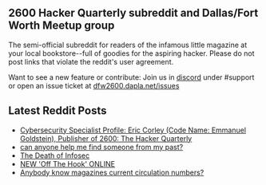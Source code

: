 ## 2600 Hacker Quarterly subreddit and Dallas/Fort Worth Meetup group
The semi-official subreddit for readers of the infamous little magazine at your local bookstore--full of goodies for the aspiring hacker. Please do not post links that violate the reddit's user agreement.

Want to see a new feature or contribute: 
Join us in [discord](https://dfw2600.dapla.net/chat) under #support or open an issue ticket at [dfw2600.dapla.net/issues](https://dfw2600.dapla.net/issues)

## Latest Reddit Posts
<!-- BLOG-POST-LIST:START -->
- [Cybersecurity Specialist Profile: Eric Corley (Code Name: Emmanuel Goldstein), Publisher of 2600: The Hacker Quarterly](https://www.reddit.com/r/2600/comments/10bxeuu/cybersecurity_specialist_profile_eric_corley_code/)
- [can anyone help me find someone from my past?](https://www.reddit.com/r/2600/comments/10bt63y/can_anyone_help_me_find_someone_from_my_past/)
- [The Death of Infosec](https://www.reddit.com/r/2600/comments/10b44c5/the_death_of_infosec/)
- [NEW 'Off The Hook' ONLINE](https://2600.com/hook/11-01-2023)
- [Anybody know magazines current circulation numbers?](https://www.reddit.com/r/2600/comments/1090nc2/anybody_know_magazines_current_circulation_numbers/)
<!-- BLOG-POST-LIST:END -->
